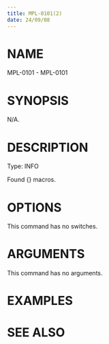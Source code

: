 ```yaml
---
title: MPL-0101(2)
date: 24/09/08
---
```


# NAME

MPL-0101 - MPL-0101

# SYNOPSIS

N/A.

# DESCRIPTION

Type: INFO

Found {} macros.

# OPTIONS

This command has no switches.

# ARGUMENTS

This command has no arguments.

# EXAMPLES

# SEE ALSO
